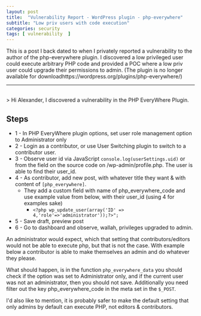 ```yaml
---
layout: post
title:  "Vulnerability Report - WordPress plugin - php-everywhere"
subtitle: "Low priv users with code execution"
categories: security
tags: [ vulnerability  ]
---
```

This is a post I back dated to when I privately reported a vulnerability to the author of the php-everywhere plugin. I discovered a low privileged user could execute arbitrary PHP code and provided a POC where a low priv user could upgrade their permissions to admin. (The plugin is no longer available for downloadhttps://wordpress.org/plugins/php-everywhere/)

<hr />
<br />
> Hi Alexander, I discovered a vulnerability in the PHP EveryWhere Plugin. 


## Steps
- 1 - In PHP EveryWhere plugin options, set user role management option to Administrator only
- 2 - Login as a contributor, or use User Switching plugin to switch to a contributor user.
- 3 - Observe user id via JavaScript `console.log(userSettings.uid)` or from the field on the source code on /wp-admin/profile.php. The user is able to find their user_id.
- 4 - As contributor, add new post, with whatever title they want & with content of `[php_everywhere]`. 
  - They add a custom field with name of php_everywhere_code and use example value from below, with their user_id (using 4 for examples sake)
    - `<?php wp_update_user(array('ID' => 4,'role'=>'administrator'));?>";`
- 5 - Save draft, preview post
- 6 - Go to dashboard and observe, wallah, privileges upgraded to admin.


An administrator would expect, which that setting that contributors/editors would not be able to execute php, but that is not the case. With example below a contributor is able to make themselves an admin and do whatever they please.

What should happen, is in the function `php_everywhere_data` you should check if the option was set to Administrator only, and if the current user was not an administrator, then you should not save. Additionally you need filter out the key php_everywhere_code in the meta set in the `$_POST`.

I'd also like to mention, it is probably safer to make the default setting that only admins by default can execute PHP, not editors & contributors. 